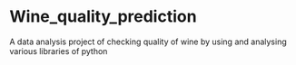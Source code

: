 # Wine_quality_prediction
A data analysis project of checking quality of wine by using and analysing various libraries of python
